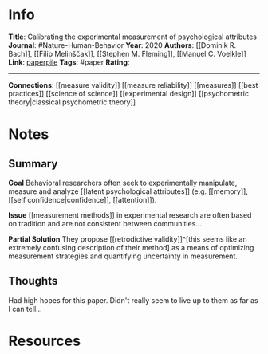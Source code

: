 # Info
**Title**: Calibrating  the  experimental  measurement  of  psychological  attributes
**Journal**: #Nature-Human-Behavior
**Year**: 2020
**Authors**: [[Dominik R. Bach]], [[Filip Melinščak]], [[Stephen M. Fleming]], [[Manuel C. Voelkle]]
**Link**: [paperpile](chrome-extension://bomfdkbfpdhijjbeoicnfhjbdhncfhig/view.html?mp=6CGYSCLI)
**Tags**: #paper
**Rating**: 

---
**Connections**:
[[measure validity]]
[[measure reliability]]
[[measures]]
[[best practices]]
[[science of science]]
[[experimental design]]
[[psychometric theory|classical psychometric theory]]

# Notes
## Summary
**Goal**
Behavioral researchers often seek to experimentally manipulate, measure and analyze [[latent psychological attributes]] (e.g. [[memory]], [[self confidence|confidence]], [[attention]]).

**Issue**
[[measurement methods]] in experimental research are often based on tradition and are not consistent between communities...

**Partial Solution**
They propose [[retrodictive validity]]^[this seems like an extremely confusing description of their method] as a means of optimizing measurement strategies and quantifying uncertainty in measurement.


## Thoughts
Had high hopes for this paper. Didn't really seem to live up to them as far as I can tell...



# Resources
